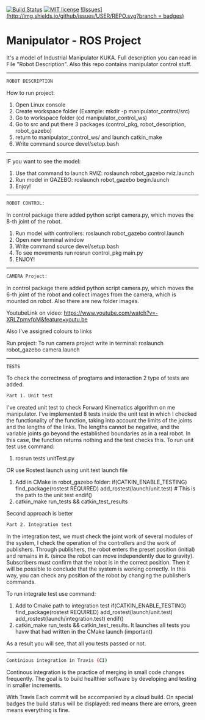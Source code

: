 [![Build Status](https://travis-ci.org/rodosha98/ManipulatorUpgraded.svg?branch=badges)](https://travis-ci.org/rodosha98/ManipulatorUpgraded)
[![MIT license](http://img.shields.io/badge/license-MIT-brightgreen.svg?branch=badges)](http://opensource.org/licenses/MIT)
[![Issues](http://img.shields.io/github/issues/USER/REPO.svg?branch = badges)]( https://github.com/rodosha98/ManipulatorUpgraded/issues )

# Manipulator - ROS Project 
It's a model of Industrial Manipulator KUKA. Full description you can read in File "Robot Description". 
Also this repo contains manipulator control stuff.
________________________________________________________________________________________________________________________________
``` bash
ROBOT DESCRIPTION
```
How to run project:
1. Open Linux console
2. Create workspace folder (Example: mkdir -p manipulator_control/src)
3. Go to workspace folder (cd manipulator_control_ws)
4. Go to src and put there 3 packages (control_pkg, robot_description, robot_gazebo)
6. return to manipulator_control_ws/ and launch catkin_make 
7. Write command source devel/setup.bash
________________________________________________________________________________________________________________________________
IF you want to see the model:
1. Use that command to launch RVIZ: roslaunch robot_gazebo rviz.launch
2. Run model in GAZEBO: roslaunch robot_gazebo begin.launch
3. Enjoy!
________________________________________________________________________________________________________________________________
``` bash
ROBOT CONTROL: 
```
In control package there added python script camera.py, which moves the 8-th joint of the robot.

1. Run model with controllers:  roslaunch robot_gazebo control.launch
2. Open new terminal window
3. Write command source devel/setup.bash
4. To see movements run rosrun control_pkg main.py
5. ENJOY! 
________________________________________________________________________________________________________________________________
``` bash
CAMERA Project:
```
In control package there added python script camera.py, which moves the 6-th joint of the robot and collect images from the camera, which is mounted on robot. Also there are new folder images.

YoutubeLink on video: https://www.youtube.com/watch?v=-XRLZpmvfpM&feature=youtu.be

Also I've assigned colours to links

Run project:
To run camera project write in terminal: roslaunch robot_gazebo camera.launch
________________________________________________________________________________________________________________________________
``` bash 
TESTS
```

To check the correctness of progtams and interaction 2 type of tests are added.
``` bash
Part 1. Unit test
```
I've created unit test to check Forward Kinematics algorithm on me manipulator. I've implemented 8 tests inside the unit test in which I checked the functionality of the function, taking into account the limits of the joints and the lengths of the links. The lengths cannot be negative, and the variable joints go beyond the established boundaries as in a real robot. In this case, the function returns nothing and the test checks this.
To run unit test use command:

1. rosrun tests unitTest.py

OR use Rostest launch using unit.test launch file
1. Add in CMake in robot_gazebo folder:
if(CATKIN_ENABLE_TESTING)
	find_package(rostest REQUIRED)
	add_rostest(launch/unit.test) # This is the path to the unit test
endif()
2. catkin_make run_tests && catkin_test_results

Second approach is better

``` bash
Part 2. Integration test
```

In the integration test, we must check the joint work of several modules of the system, I check the operation of the controllers and the work of publishers. Through publishers, the robot enters the preset position (initial) and remains in it. (since the robot can move independently due to gravity). Subscribers must confirm that the robot is in the correct position. Then it will be possible to conclude that the system is working correctly.
In this way, you can check any position of the robot by changing the publisher’s commands.

To run integrate test use command:
1. Add to Cmake path to integration test
if(CATKIN_ENABLE_TESTING)
	find_package(rostest REQUIRED)
	add_rostest(launch/unit.test)
	add_rostest(launch/integration.test)
endif()
2. catkin_make run_tests && catkin_test_results. It launches all tests you havw that had written in the CMake launch (important) 

As a result you will see, that all you tests passed or not.
________________________________________________________________________________________________________________________________
``` bash
Continious integration in Travis (CI)
```

Continous integration is the practice of merging in small code changes frequently. The goal is to build healthier software by developing and testing in smaller increments.

With Travis Each commit will be accompanied by a cloud build. On special badges the build status will be displayed: red means there are errors, green means everything is fine.
